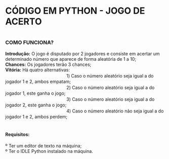 # CÓDIGO EM PYTHON - JOGO DE ACERTO

# <h3>COMO FUNCIONA?
<strong>Introdução:</strong> O jogo é disputado por 2 jogadores e consiste em acertar um determinado número que aparece de forma aleatória de 1 a 10; <br>
<strong>Chances:</strong> Os jogadores terão 3 chances; <br>
<strong>Vitória:</strong> Há quatro alternativas: <br>
ㅤㅤㅤㅤㅤㅤㅤㅤㅤㅤㅤㅤㅤㅤㅤ1) Caso o número aleatório seja igual a do jogador 1 e 2, ambos empatam; <br>
ㅤㅤㅤㅤㅤㅤㅤㅤㅤㅤㅤㅤㅤㅤㅤ2) Caso o número aleatório seja igual a do jogador 1, este ganha o jogo; <br>
ㅤㅤㅤㅤㅤㅤㅤㅤㅤㅤㅤㅤㅤㅤㅤ3) Caso o número aleatório seja igual a do jogador 2, este ganha o jogo; <br>
ㅤㅤㅤㅤㅤㅤㅤㅤㅤㅤㅤㅤㅤㅤㅤ4) Caso o número aleatório não seja igual a do jogador 1 e 2, ambos perdem; <br>
</h3>

# <h4>Requisitos:
º Ter um editor de texto na máquina; <br>
º Ter o IDLE Python instalado na máquina.</h4>
